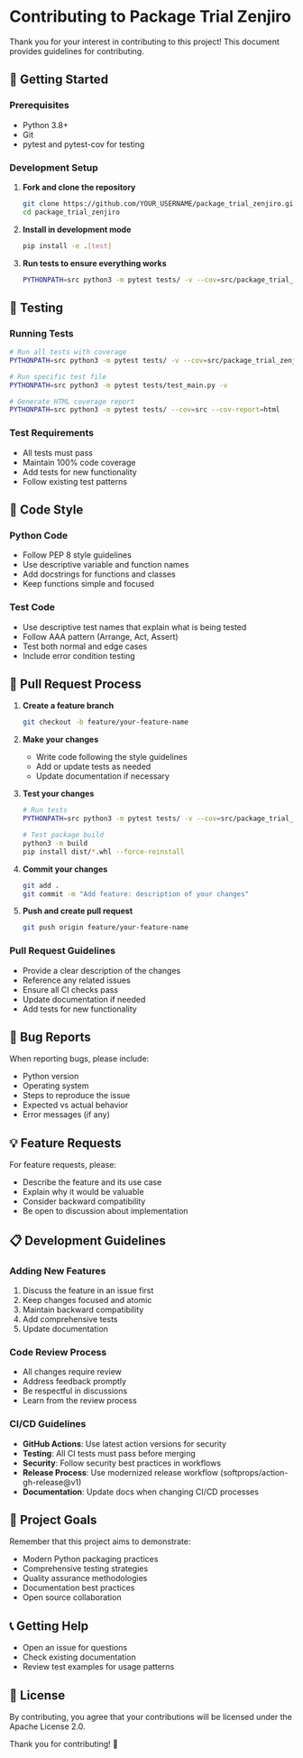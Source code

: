 # Contributing to Package Trial Zenjiro

Thank you for your interest in contributing to this project! This document provides guidelines for contributing.

## 🚀 Getting Started

### Prerequisites
- Python 3.8+
- Git
- pytest and pytest-cov for testing

### Development Setup

1. **Fork and clone the repository**
   ```bash
   git clone https://github.com/YOUR_USERNAME/package_trial_zenjiro.git
   cd package_trial_zenjiro
   ```

2. **Install in development mode**
   ```bash
   pip install -e .[test]
   ```

3. **Run tests to ensure everything works**
   ```bash
   PYTHONPATH=src python3 -m pytest tests/ -v --cov=src/package_trial_zenjiro
   ```

## 🧪 Testing

### Running Tests
```bash
# Run all tests with coverage
PYTHONPATH=src python3 -m pytest tests/ -v --cov=src/package_trial_zenjiro --cov-report=term-missing

# Run specific test file
PYTHONPATH=src python3 -m pytest tests/test_main.py -v

# Generate HTML coverage report
PYTHONPATH=src python3 -m pytest tests/ --cov=src --cov-report=html
```

### Test Requirements
- All tests must pass
- Maintain 100% code coverage
- Add tests for new functionality
- Follow existing test patterns

## 📝 Code Style

### Python Code
- Follow PEP 8 style guidelines
- Use descriptive variable and function names
- Add docstrings for functions and classes
- Keep functions simple and focused

### Test Code
- Use descriptive test names that explain what is being tested
- Follow AAA pattern (Arrange, Act, Assert)
- Test both normal and edge cases
- Include error condition testing

## 🔄 Pull Request Process

1. **Create a feature branch**
   ```bash
   git checkout -b feature/your-feature-name
   ```

2. **Make your changes**
   - Write code following the style guidelines
   - Add or update tests as needed
   - Update documentation if necessary

3. **Test your changes**
   ```bash
   # Run tests
   PYTHONPATH=src python3 -m pytest tests/ -v --cov=src/package_trial_zenjiro
   
   # Test package build
   python3 -m build
   pip install dist/*.whl --force-reinstall
   ```

4. **Commit your changes**
   ```bash
   git add .
   git commit -m "Add feature: description of your changes"
   ```

5. **Push and create pull request**
   ```bash
   git push origin feature/your-feature-name
   ```

### Pull Request Guidelines
- Provide a clear description of the changes
- Reference any related issues
- Ensure all CI checks pass
- Update documentation if needed
- Add tests for new functionality

## 🐛 Bug Reports

When reporting bugs, please include:
- Python version
- Operating system
- Steps to reproduce the issue
- Expected vs actual behavior
- Error messages (if any)

## 💡 Feature Requests

For feature requests, please:
- Describe the feature and its use case
- Explain why it would be valuable
- Consider backward compatibility
- Be open to discussion about implementation

## 📋 Development Guidelines

### Adding New Features
1. Discuss the feature in an issue first
2. Keep changes focused and atomic
3. Maintain backward compatibility
4. Add comprehensive tests
5. Update documentation

### Code Review Process
- All changes require review
- Address feedback promptly
- Be respectful in discussions
- Learn from the review process

### CI/CD Guidelines
- **GitHub Actions**: Use latest action versions for security
- **Testing**: All CI tests must pass before merging
- **Security**: Follow security best practices in workflows
- **Release Process**: Use modernized release workflow (softprops/action-gh-release@v1)
- **Documentation**: Update docs when changing CI/CD processes

## 🎯 Project Goals

Remember that this project aims to demonstrate:
- Modern Python packaging practices
- Comprehensive testing strategies
- Quality assurance methodologies
- Documentation best practices
- Open source collaboration

## 📞 Getting Help

- Open an issue for questions
- Check existing documentation
- Review test examples for usage patterns

## 📄 License

By contributing, you agree that your contributions will be licensed under the Apache License 2.0.

Thank you for contributing! 🎉